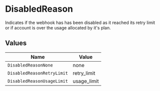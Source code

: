 # DisabledReason

Indicates if the webhook has has been disabled as it reached its retry limit or if account is over the usage allocated by it's plan.


## Values

| Name                       | Value                      |
| -------------------------- | -------------------------- |
| `DisabledReasonNone`       | none                       |
| `DisabledReasonRetryLimit` | retry_limit                |
| `DisabledReasonUsageLimit` | usage_limit                |
